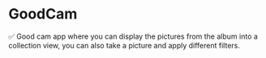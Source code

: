 # GoodCam

✅ Good cam app where you can display the pictures from the album into a collection view, you can also take a picture and apply different filters.
